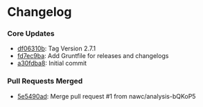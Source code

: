 # Changelog

### Core Updates

- [df06310b](https://github.com/nawc/child-theme/commit/df06310b7480d5381bb44957d2a09b558ffed976): Tag Version 2.7.1
- [fd7ec9ba](https://github.com/nawc/child-theme/commit/fd7ec9ba4a4fc154c5bf789d00f69ac8d25b1bae): Add Gruntfile for releases and changelogs
- [a30fdba8](https://github.com/nawc/child-theme/commit/a30fdba870c4da37043e7c78890a67e5eec41712): Initial commit

### Pull Requests Merged

- [5e5490ad](https://github.com/nawc/child-theme/commit/5e5490ad6cba4060444b7b1ce634b06662394384): Merge pull request #1 from nawc/analysis-bQKoP5


